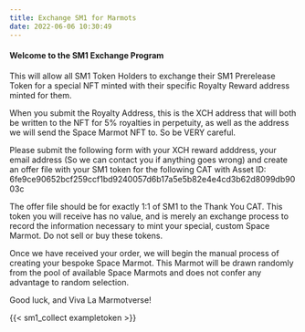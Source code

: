 ```yaml
---
title: Exchange SM1 for Marmots
date: 2022-06-06 10:30:49
---
```


#### Welcome to the SM1 Exchange Program

This will allow all SM1 Token Holders to exchange their SM1 Prerelease Token for a special NFT minted with their specific Royalty Reward address minted for them.

When you submit the Royalty Address, this is the XCH address that will both be written to the NFT for 5% royalties in perpetuity, as well as the address we will send the Space Marmot NFT to. So be VERY careful.

Please submit the following form with your XCH reward adddress, your email address (So we can contact you if anything goes wrong) and create an offer file with your SM1 token for the following CAT with Asset ID: 6fe9ce90652bcf259ccf1bd9240057d6b17a5e5b82e4e4cd3b62d8099db9003c

The offer file should be for exactly 1:1 of SM1 to the Thank You CAT. This token you will receive has no value, and is merely an exchange process to record the information necessary to mint your special, custom Space Marmot. Do not sell or buy these tokens.

Once we have received your order, we will begin the manual process of creating your bespoke Space Marmot. This Marmot will be drawn randomly from the pool of available Space Marmots and does not confer any advantage to random selection.

Good luck, and Viva La Marmotverse!


{{< sm1_collect exampletoken >}}